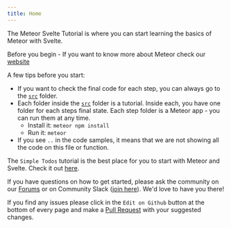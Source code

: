 ```yaml
---
title: Home
---
```


The Meteor Svelte Tutorial is where you can start learning the basics of Meteor with Svelte.

Before you begin - If you want to know more about Meteor check our [website](https://www.meteor.com)

A few tips before you start:
- If you want to check the final code for each step, you can always go to the [`src`](https://github.com/meteor/svelte-tutorial/tree/master/src) folder.
- Each folder inside the [`src`](https://github.com/meteor/svelte-tutorial/tree/master/src) folder is a tutorial. Inside each, you have one folder for each steps final state. Each step folder is a Meteor app - you can run them at any time. 
  - Install it: `meteor npm install`
  - Run it: `meteor`
- If you see `..` in the code samples, it means that we are not showing all the code on this file or function. 


The `Simple Todos` tutorial is the best place for you to start with Meteor and Svelte. Check it out [here](/simple-todos/).

If you have questions on how to get started, please ask the community on our [Forums](https://forums.meteor.com) or on Community Slack ([join here](https://join.slack.com/t/meteor-community/shared_invite/enQtODA0NTU2Nzk5MTA3LWY5NGMxMWRjZDgzYWMyMTEyYTQ3MTcwZmU2YjM5MTY3MjJkZjQ0NWRjOGZlYmIxZjFlYTA5Mjg4OTk3ODRiOTc)). We'd love to have you there!

If you find any issues please click in the `Edit on Github` button at the bottom of every page and make a [Pull Request](https://github.com/meteor/svelte-tutorial/pulls) with your suggested changes. 
